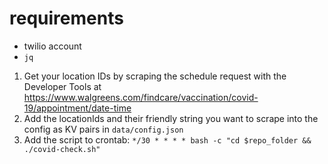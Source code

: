 # requirements
* twilio account
* `jq`

1. Get your location IDs by scraping the schedule request with the Developer
   Tools at https://www.walgreens.com/findcare/vaccination/covid-19/appointment/date-time
2. Add the locationIds and their friendly string you want to scrape into the
   config as KV pairs in `data/config.json`
3. Add the script to crontab: `*/30 * * * * bash -c "cd $repo_folder && ./covid-check.sh"`
